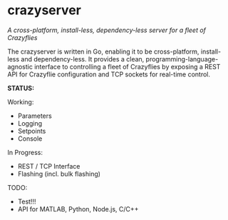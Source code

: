 # crazyserver

_A cross-platform, install-less, dependency-less server for a fleet of Crazyflies_

The crazyserver is written in Go, enabling it to be cross-platform, install-less and dependency-less. It provides a clean, programming-language-agnostic interface to controlling a fleet of Crazyflies by exposing a REST API for Crazyflie configuration and TCP sockets for real-time control.

**STATUS:**

Working:

- Parameters
- Logging
- Setpoints
- Console

In Progress:

- REST / TCP Interface
- Flashing (incl. bulk flashing)

TODO:

- Test!!!
- API for MATLAB, Python, Node.js, C/C++
